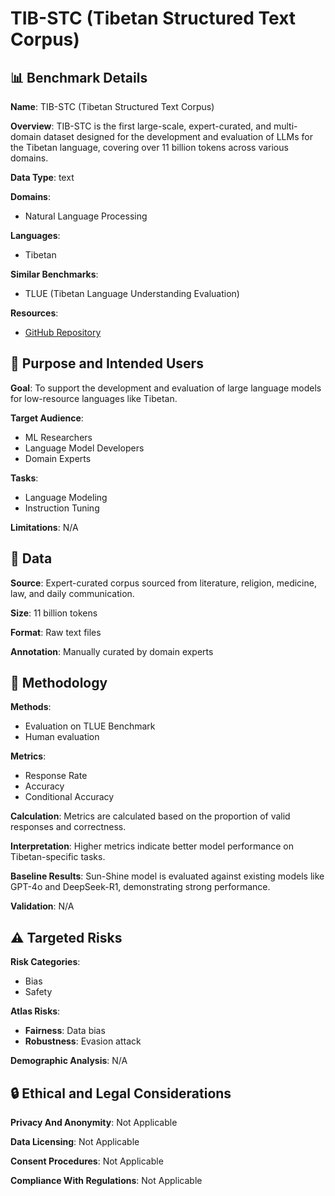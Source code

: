 # TIB-STC (Tibetan Structured Text Corpus)

## 📊 Benchmark Details

**Name**: TIB-STC (Tibetan Structured Text Corpus)

**Overview**: TIB-STC is the first large-scale, expert-curated, and multi-domain dataset designed for the development and evaluation of LLMs for the Tibetan language, covering over 11 billion tokens across various domains.

**Data Type**: text

**Domains**:
- Natural Language Processing

**Languages**:
- Tibetan

**Similar Benchmarks**:
- TLUE (Tibetan Language Understanding Evaluation)

**Resources**:
- [GitHub Repository](https://github.com/Vicentvankor/sun-shine)

## 🎯 Purpose and Intended Users

**Goal**: To support the development and evaluation of large language models for low-resource languages like Tibetan.

**Target Audience**:
- ML Researchers
- Language Model Developers
- Domain Experts

**Tasks**:
- Language Modeling
- Instruction Tuning

**Limitations**: N/A

## 💾 Data

**Source**: Expert-curated corpus sourced from literature, religion, medicine, law, and daily communication.

**Size**: 11 billion tokens

**Format**: Raw text files

**Annotation**: Manually curated by domain experts

## 🔬 Methodology

**Methods**:
- Evaluation on TLUE Benchmark
- Human evaluation

**Metrics**:
- Response Rate
- Accuracy
- Conditional Accuracy

**Calculation**: Metrics are calculated based on the proportion of valid responses and correctness.

**Interpretation**: Higher metrics indicate better model performance on Tibetan-specific tasks.

**Baseline Results**: Sun-Shine model is evaluated against existing models like GPT-4o and DeepSeek-R1, demonstrating strong performance.

**Validation**: N/A

## ⚠️ Targeted Risks

**Risk Categories**:
- Bias
- Safety

**Atlas Risks**:
- **Fairness**: Data bias
- **Robustness**: Evasion attack

**Demographic Analysis**: N/A

## 🔒 Ethical and Legal Considerations

**Privacy And Anonymity**: Not Applicable

**Data Licensing**: Not Applicable

**Consent Procedures**: Not Applicable

**Compliance With Regulations**: Not Applicable
